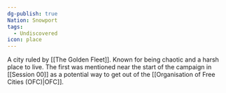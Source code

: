 ```yaml
---
dg-publish: true
Nation: Snowport
tags:
  - Undiscovered
icon: place
---
```

A city ruled by [[The Golden Fleet]]. Known for being chaotic and a harsh place to live. The first was mentioned near the start of the campaign in [[Session 00]] as a potential way to get out of the [[Organisation of Free Cities (OFC)|OFC]]. 